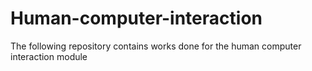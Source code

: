 # Human-computer-interaction
The following repository contains works done for the human computer interaction module

